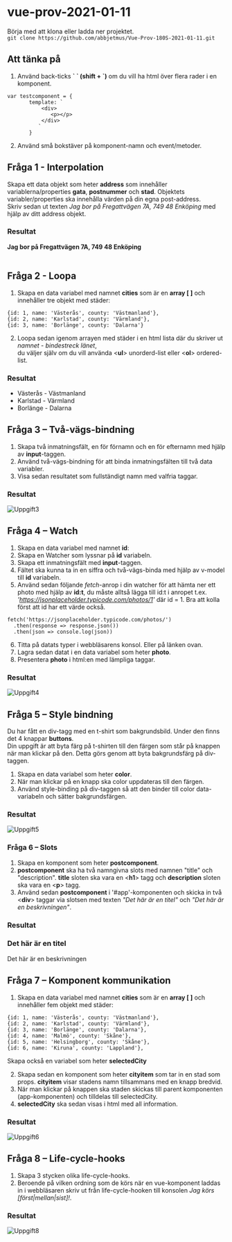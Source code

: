 # vue-prov-2021-01-11
Börja med att klona eller ladda ner projektet.
<br>
`git clone https://github.com/abbjetmus/Vue-Prov-180S-2021-01-11.git`
<br>
## Att tänka på

1. Använd back-ticks **\` \` (shift + `)** om du vill ha html över flera rader i en komponent.
```
var testcomponent = {
       template: `
           <div>
              <p></p>
           </div>
          `
       }
```
2.	Använd små bokstäver på komponent-namn och event/metoder.

## Fråga 1 - Interpolation

Skapa ett data objekt som heter **address** som innehåller variablerna/properties **gata**, **postnummer** och **stad**. Objektets variabler/properties ska innehålla värden på din egna post-address.<br>
Skriv sedan ut texten *Jag bor på Fregattvägen 7A, 749 48 Enköping* med hjälp av ditt address objekt.

### Resultat
**Jag bor på Fregattvägen 7A, 749 48 Enköping**<br><br>

## Fråga 2 - Loopa
1. Skapa en data variabel med namnet **cities** som är en **array [ ]** och innehåller tre objekt med städer:

```
{id: 1, name: 'Västerås', county: 'Västmanland'},
{id: 2, name: 'Karlstad', county: 'Värmland'},
{id: 3, name: 'Borlänge', county: 'Dalarna'}
```

2. Loopa sedan igenom arrayen med städer i en html lista där du skriver ut *namnet - bindestreck länet*,<br>
du väljer själv om du vill använda <**ul**> unorderd-list eller <**ol**> ordered-list.

### Resultat
* Västerås - Västmanland
* Karlstad - Värmland
* Borlänge - Dalarna

## Fråga 3 – Två-vägs-bindning
1. Skapa två inmatningsfält, en för förnamn och en för efternamn med hjälp av **input**-taggen.
2. Använd två-vägs-bindning för att binda inmatningsfälten till två data variabler.
3. Visa sedan resultatet som fullständigt namn med valfria taggar.

### Resultat
![Uppgift3](./assets/uppgift3.gif)

## Fråga 4 – Watch 
1. Skapa en data variabel med namnet **id**:
2. Skapa en Watcher som lyssnar på **id** variabeln.
2. Skapa ett inmatningsfält med **input**-taggen. 
3. Fältet ska kunna ta in en siffra och två-vägs-binda med hjälp av v-model till **id** variabeln.
5. Använd sedan följande *fetch*-anrop i din watcher för att hämta ner ett photo med hjälp av **id:t**, du måste alltså lägga till id:t i anropet t.ex. *'https://jsonplaceholder.typicode.com/photos/1'* där id = 1. Bra att kolla först att id har ett värde också.
```
fetch('https://jsonplaceholder.typicode.com/photos/')
  .then(response => response.json())
  .then(json => console.log(json))
```
6. Titta på datats typer i webbläsarens konsol. Eller på länken ovan.
7. Lagra sedan datat i en data variabel som heter **photo**.
8. Presentera **photo** i html:en med lämpliga taggar.

### Resultat
![Uppgift4](./assets/uppgift4.gif)

## Fråga 5 – Style bindning
Du har fått en div-tagg med en t-shirt som bakgrundsbild. Under den finns det 4 knappar **buttons**.<br>
Din uppgift är att byta färg på t-shirten till den färgen som står på knappen när man klickar på den.
Detta görs genom att byta bakgrundsfärg på div-taggen.
1. Skapa en data variabel som heter **color**.
2. När man klickar på en knapp ska color uppdateras till den färgen.
3. Använd style-binding på div-taggen så att den binder till color data-variabeln och sätter bakgrundsfärgen.

### Resultat
![Uppgift5](./assets/uppgift5.gif)

### Fråga 6 – Slots 
1. Skapa en komponent som heter **postcomponent**. 
2. **postcomponent** ska ha två namngivna slots med namnen "title" och "description".
**title** sloten ska vara en <**h1**> tagg och **description** sloten ska vara en <**p**> tagg.
3. Använd sedan **postcomponent** i '#app'-komponenten och skicka in två <**div**> taggar via slotsen med texten *"Det här är en titel"* och *"Det här är en beskrivningen"*.

### Resultat

### Det här är en titel
Det här är en beskrivningen


## Fråga 7 – Komponent kommunikation
1. Skapa en data variabel med namnet **cities** som är en **array [ ]** och innehåller fem objekt med städer:

```
{id: 1, name: 'Västerås', county: 'Västmanland'},
{id: 2, name: 'Karlstad', county: 'Värmland'},
{id: 3, name: 'Borlänge', county: 'Dalarna'},
{id: 4, name: 'Malmö', county: 'Skåne'},
{id: 5, name: 'Helsingborg', county: 'Skåne'},
{id: 6, name: 'Kiruna', county: 'Lappland'},
```

Skapa också en variabel som heter **selectedCity**<br>

2. Skapa sedan en komponent som heter **cityitem** som tar in en stad som props.
**cityitem** visar stadens namn tillsammans med en knapp bredvid.<br>
3. När man klickar på knappen ska staden skickas till parent komponenten (app-komponenten) och tilldelas till
selectedCity.<br>
4. **selectedCity** ska sedan visas i html med all information.

### Resultat
![Uppgift6](./assets/uppgift6.gif)

## Fråga 8 – Life-cycle-hooks
1. Skapa 3 stycken olika life-cycle-hooks.
2. Beroende på vilken ordning som de körs när en vue-komponent laddas in i webbläsaren skriv ut från life-cycle-hooken till konsolen *Jag körs [först|mellan|sist]!*.

### Resultat
![Uppgift8](./assets/Uppgift8.PNG)

